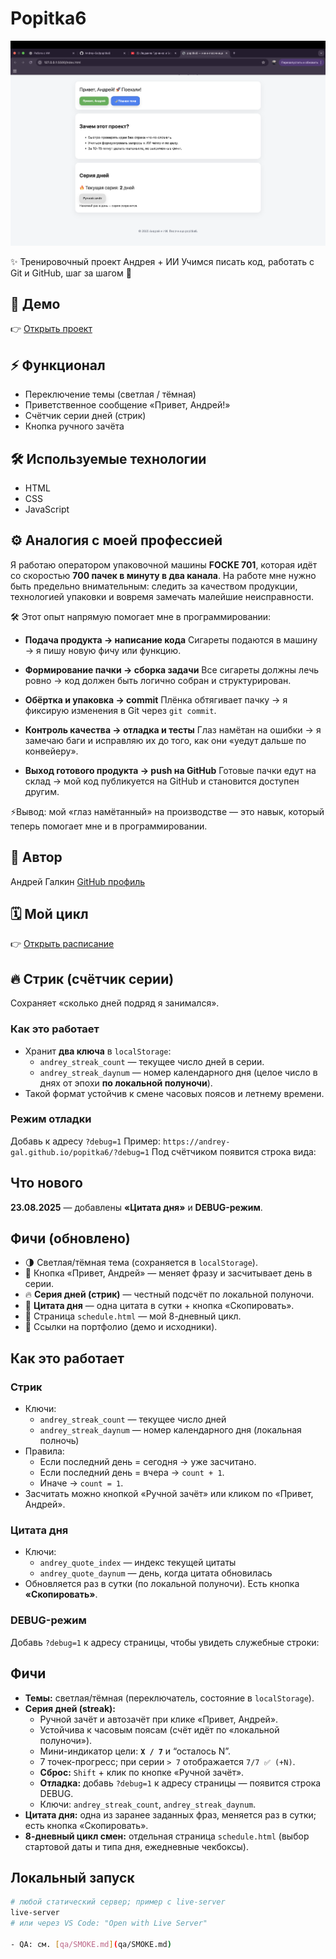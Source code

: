# Popitka6

![Скриншот проекта](./assets/demo.png)



✨ Тренировочный проект Андрея + ИИ
Учимся писать код, работать с Git и GitHub, шаг за шагом 🚀

## 🚀 Демо
👉 [Открыть проект](https://andrey-gal.github.io/popitka6/)

## ⚡ Функционал
- Переключение темы (светлая / тёмная)
- Приветственное сообщение «Привет, Андрей!»
- Счётчик серии дней (стрик)
- Кнопка ручного зачёта

## 🛠️ Используемые технологии
- HTML
- CSS
- JavaScript

## ⚙️ Аналогия с моей профессией

Я работаю оператором упаковочной машины **FOCKE 701**, которая идёт со скоростью **700 пачек в минуту в два канала**.
На работе мне нужно быть предельно внимательным: следить за качеством продукции, технологией упаковки и вовремя замечать малейшие неисправности.

🛠 Этот опыт напрямую помогает мне в программировании:

- **Подача продукта → написание кода**
  Сигареты подаются в машину → я пишу новую фичу или функцию.

- **Формирование пачки → сборка задачи**
  Все сигареты должны лечь ровно → код должен быть логично собран и структурирован.

- **Обёртка и упаковка → commit**
  Плёнка обтягивает пачку → я фиксирую изменения в Git через `git commit`.

- **Контроль качества → отладка и тесты**
  Глаз намётан на ошибки → я замечаю баги и исправляю их до того, как они «уедут дальше по конвейеру».

- **Выход готового продукта → push на GitHub**
  Готовые пачки едут на склад → мой код публикуется на GitHub и становится доступен другим.

⚡️Вывод: мой «глаз намётанный» на производстве — это навык, который теперь помогает мне и в программировании.

## 👤 Автор
Андрей Галкин
[GitHub профиль](https://github.com/Andrey-Gal)

## 🗓 Мой цикл

👉 [Открыть расписание](https://andrey-gal.github.io/popitka6/schedule.html)

## 🔥 Стрик (счётчик серии)

Сохраняет «сколько дней подряд я занимался».

### Как это работает
- Хранит **два ключа** в `localStorage`:
  - `andrey_streak_count` — текущее число дней в серии.
  - `andrey_streak_daynum` — номер календарного дня (целое число в днях от эпохи **по локальной полуночи**).
- Такой формат устойчив к смене часовых поясов и летнему времени.

### Режим отладки
Добавь к адресу `?debug=1`
Пример: `https://andrey-gal.github.io/popitka6/?debug=1`
Под счётчиком появится строка вида:

## Что нового
**23.08.2025** — добавлены **«Цитата дня»** и **DEBUG-режим**.

## Фичи (обновлено)
- 🌗 Светлая/тёмная тема (сохраняется в `localStorage`).
- 👋 Кнопка «Привет, Андрей» — меняет фразу и засчитывает день в серии.
- 🔥 **Серия дней (стрик)** — честный подсчёт по локальной полуночи.
- 📝 **Цитата дня** — одна цитата в сутки + кнопка «Скопировать».
- 📅 Страница `schedule.html` — мой 8-дневный цикл.
- 🔗 Ссылки на портфолио (демо и исходники).

## Как это работает

### Стрик
- Ключи:
  - `andrey_streak_count` — текущее число дней
  - `andrey_streak_daynum` — номер календарного дня (локальная полночь)
- Правила:
  - Если последний день = сегодня → уже засчитано.
  - Если последний день = вчера → `count + 1`.
  - Иначе → `count = 1`.
- Засчитать можно кнопкой «Ручной зачёт» или кликом по «Привет, Андрей».

### Цитата дня
- Ключи:
  - `andrey_quote_index` — индекс текущей цитаты
  - `andrey_quote_daynum` — день, когда цитата обновилась
- Обновляется раз в сутки (по локальной полуночи). Есть кнопка **«Скопировать»**.

### DEBUG-режим
Добавь `?debug=1` к адресу страницы, чтобы увидеть служебные строки:

## Фичи

- **Темы:** светлая/тёмная (переключатель, состояние в `localStorage`).
- **Серия дней (streak):**
  - Ручной зачёт и автозачёт при клике «Привет, Андрей».
  - Устойчива к часовым поясам (счёт идёт по «локальной полуночи»).
  - Мини-индикатор цели: **`X / 7`** и “осталось N”.
  - 7 точек-прогресс; при серии `> 7` отображается `7/7 ✅ (+N)`.
  - **Сброс:** `Shift` + клик по кнопке «Ручной зачёт».
  - **Отладка:** добавь `?debug=1` к адресу страницы — появится строка DEBUG.
  - Ключи: `andrey_streak_count`, `andrey_streak_daynum`.
- **Цитата дня:** одна из заранее заданных фраз, меняется раз в сутки; есть кнопка «Скопировать».
- **8-дневный цикл смен:** отдельная страница `schedule.html` (выбор стартовой даты и типа дня, ежедневные чекбоксы).

## Локальный запуск

```bash
# любой статический сервер; пример с live-server
live-server
# или через VS Code: "Open with Live Server"

- QA: см. [qa/SMOKE.md](qa/SMOKE.md)

